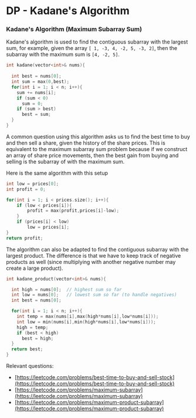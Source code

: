 # DP - Kadane's Algorithm

### Kadane's Algorithm (Maximum Subarray Sum)

Kadane's algorithm is used to find the contiguous subarray with 
the largest sum, for example, given the array 
`[ 1, -3, 4, -2, 5, -3, 2]`, then the subarray with the maximum
sum is `[4, -2, 5]`. 
```cpp
int kadane(vector<int>& nums){
  
  int best = nums[0];
  int sum = max(0,best);
  for(int i = 1; i < n; i++){
    sum += nums[i];
    if (sum < 0) 
      sum = 0;
    if (sum > best) 
      best = sum;
  }
}
```
A common question using this algorithm asks us to find the best
time to buy and then sell a share, given the history of the share
prices. This is equivalent to the maximum subarray sum problem
because if we construct an array of share price movements, then
the best gain from buying and selling is the subarray of
with the maximum sum.

Here is the same algorithm with this setup
```cpp
int low = prices[0];
int profit = 0;

for(int i = 1; i < prices.size(); i++){
    if (low < prices[i]){
        profit = max(profit,prices[i]-low);
    }
    if (prices[i] < low)
        low = prices[i];
}
return profit;
```

The algorithm can also 
be adapted to find the contiguous subarray with the 
largest product. The difference is that we have to keep track of
negative products as well (since multiplying with
another negative number may create a large product).

```cpp
int kadane_product(vector<int>& nums){

  int high = nums[0];  // highest sum so far
  int low = nums[0];   // lowest sum so far (to handle negatives)
  int best = nums[0];

  for(int i = 1; i < n; i++){
    int temp = max(nums[i],max(high*nums[i],low*nums[i]));
    int low = min(nums[i],min(high*nums[i],low*nums[i]));
    high = temp;
    if (best < high)
      best = high;
  }
  return best;
}
```

Relevant questions:
- [https://leetcode.com/problems/best-time-to-buy-and-sell-stock](https://leetcode.com/problems/best-time-to-buy-and-sell-stock)
- [https://leetcode.com/problems/maximum-subarray](https://leetcode.com/problems/maximum-subarray)
- [https://leetcode.com/problems/maximum-product-subarray](https://leetcode.com/problems/maximum-product-subarray)
